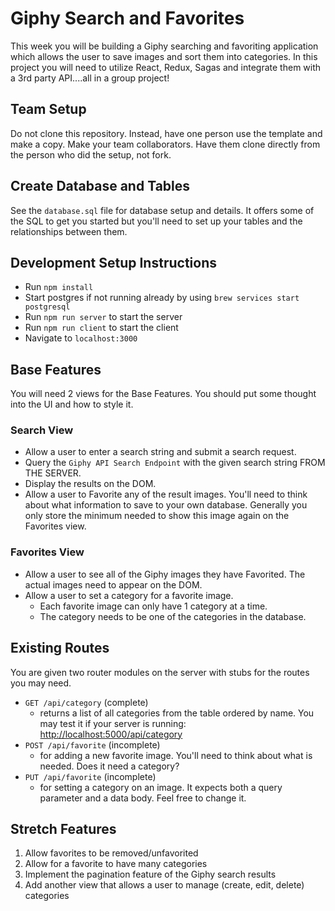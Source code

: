 # Giphy Search and Favorites
This week you will be building a Giphy searching and favoriting application which allows the user to save images and sort them into categories.
In this project you will need to utilize React, Redux, Sagas and integrate them with a 3rd party API....all in a group project!

## Team Setup
Do not clone this repository. Instead, have one person use the template and make a copy. Make your team collaborators. Have them clone directly from the person who did the setup, not fork.

## Create Database and Tables
See the `database.sql` file for database setup and details. It offers some of the SQL to get you started but you'll need to set up your tables and the relationships between them. 

## Development Setup Instructions
* Run `npm install`
* Start postgres if not running already by using `brew services start postgresql`
* Run `npm run server` to start the server
* Run `npm run client` to start the client
* Navigate to `localhost:3000`

## Base Features
You will need 2 views for the Base Features. You should put some thought into the UI and how to style it.

### Search View
- Allow a user to enter a search string and submit a search request.
- Query the `Giphy API Search Endpoint` with the given search string FROM THE SERVER.
- Display the results on the DOM.
- Allow a user to Favorite any of the result images. You'll need to think about what information to save to your own database. Generally you only store the minimum needed to show this image again on the Favorites view.

### Favorites View
- Allow a user to see all of the Giphy images they have Favorited. The actual images need to appear on the DOM.
- Allow a user to set a category for a favorite image.
    - Each favorite image can only have 1 category at a time.
    - The category needs to be one of the categories in the database.
    

## Existing Routes
You are given two router modules on the server with stubs for the routes you may need.

- `GET /api/category` (complete)
    - returns a list of all categories from the table ordered by name. You may test it if your server is running: [http://localhost:5000/api/category](http://localhost:5000/api/category)
- `POST /api/favorite` (incomplete)
    - for adding a new favorite image. You'll need to think about what is needed. Does it need a category?
- `PUT /api/favorite` (incomplete)
    - for setting a category on an image. It expects both a query parameter and a data body. Feel free to change it.

## Stretch Features
1. Allow favorites to be removed/unfavorited
2. Allow for a favorite to have many categories
3. Implement the pagination feature of the Giphy search results
4. Add another view that allows a user to manage (create, edit, delete) categories
